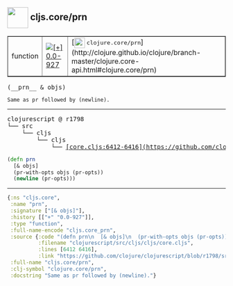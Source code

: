 ## <img width="48px" valign="middle" src="http://i.imgur.com/Hi20huC.png"> cljs.core/prn

 <table border="1">
<tr>
<td>function</td>
<td><a href="https://github.com/cljsinfo/api-refs/tree/0.0-927"><img valign="middle" alt="[+] 0.0-927" src="https://img.shields.io/badge/+-0.0--927-lightgrey.svg"></a> </td>
<td>
[<img height="24px" valign="middle" src="http://i.imgur.com/1GjPKvB.png"> <samp>clojure.core/prn</samp>](http://clojure.github.io/clojure/branch-master/clojure.core-api.html#clojure.core/prn)
</td>
</tr>
</table>

 <samp>
(__prn__ & objs)<br>
</samp>

```
Same as pr followed by (newline).
```

---

 <pre>
clojurescript @ r1798
└── src
    └── cljs
        └── cljs
            └── <ins>[core.cljs:6412-6416](https://github.com/clojure/clojurescript/blob/r1798/src/cljs/cljs/core.cljs#L6412-L6416)</ins>
</pre>

```clj
(defn prn
  [& objs]
  (pr-with-opts objs (pr-opts))
  (newline (pr-opts)))
```


---

```clj
{:ns "cljs.core",
 :name "prn",
 :signature ["[& objs]"],
 :history [["+" "0.0-927"]],
 :type "function",
 :full-name-encode "cljs.core_prn",
 :source {:code "(defn prn\n  [& objs]\n  (pr-with-opts objs (pr-opts))\n  (newline (pr-opts)))",
          :filename "clojurescript/src/cljs/cljs/core.cljs",
          :lines [6412 6416],
          :link "https://github.com/clojure/clojurescript/blob/r1798/src/cljs/cljs/core.cljs#L6412-L6416"},
 :full-name "cljs.core/prn",
 :clj-symbol "clojure.core/prn",
 :docstring "Same as pr followed by (newline)."}

```
